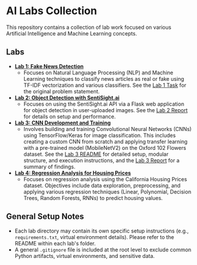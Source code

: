 # AI Labs Collection

This repository contains a collection of lab work focused on various Artificial Intelligence and Machine Learning concepts.

## Labs

*   **[Lab 1: Fake News Detection](./lab1/ReadME%20Fake%20News.md)**
    *   Focuses on Natural Language Processing (NLP) and Machine Learning techniques to classify news articles as real or fake using TF-IDF vectorization and various classifiers. See the [Lab 1 Task](./lab1/Readme.md) for the original problem statement.
*   **[Lab 2: Object Detection with SentiSight.ai](./lab2/README.md)**
    *   Focuses on using the SentiSight.ai API via a Flask web application for object detection in user-uploaded images. See the [Lab 2 Report](./lab2/report.md) for details on setup and performance.
*   **[Lab 3: CNN Development and Training](./lab3/README.md)**
    *   Involves building and training Convolutional Neural Networks (CNNs) using TensorFlow/Keras for image classification. This includes creating a custom CNN from scratch and applying transfer learning with a pre-trained model (MobileNetV2) on the Oxford 102 Flowers dataset. See the [Lab 3 README](./lab3/README.md) for detailed setup, modular structure, and execution instructions, and the [Lab 3 Report](./lab3/report.md) for a summary of findings.
*   **[Lab 4: Regression Analysis for Housing Prices](./lab4/README.md)**
    *   Focuses on regression analysis using the California Housing Prices dataset. Objectives include data exploration, preprocessing, and applying various regression techniques (Linear, Polynomial, Decision Trees, Random Forests, RNNs) to predict housing values.

## General Setup Notes

*   Each lab directory may contain its own specific setup instructions (e.g., `requirements.txt`, virtual environment details). Please refer to the README within each lab's folder.
*   A general `.gitignore` file is included at the root level to exclude common Python artifacts, virtual environments, and sensitive data.
